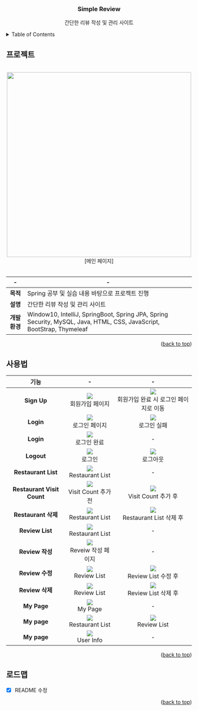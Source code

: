 
<div id="top"></div>

<br />
<br />

<div align="center">
<h3 align="center">Simple Review</h3>

  <p align="center">
    간단한 리뷰 작성 및 관리 사이트
    <br />
  </p>
</div>


<!-- TABLE OF CONTENTS -->
<details>
  <summary>Table of Contents</summary>
  <ol>
    <li>
      <a href="#프로젝트">프로젝트</a>
    </li>
    <li>
      <a href="#사용법">사용법</a>
    </li>
    <li>
      <a href="#로드맵">로드맵</a>
    </li>
  </ol>
</details>


<!-- ABOUT THE PROJECT -->
## 프로젝트
<br>

<div align="center">
  <img src="https://user-images.githubusercontent.com/72875528/152539600-8db2f99a-5269-4dc1-93e4-ce2bd0151e8e.PNG" width="500">  
  <br>
  [메인 페이지]
  
  <br>
  <br>

  |-|-|
  |:---:|---|
  |**목적**|Spring 공부 및 실습 내용 바탕으로 프로젝트 진행|
  |**설명**|간단한 리뷰 작성 및 관리 사이트|
  |**개발환경**|Window10, IntelliJ, SpringBoot, Spring JPA, Spring Security, MySQL, Java, HTML, CSS, JavaScript, BootStrap, Thymeleaf|

</div>

<p align="right">(<a href="#top">back to top</a>)</p>

<!-- USAGE -->
## 사용법

<div align="center">
  
  |기능|-|-|
  |:---:|:---:|:---:|
  |**Sign Up**|<img src="https://user-images.githubusercontent.com/72875528/148559626-d0839ef8-be9d-46c1-97ed-c45fb247d0d8.PNG"><div>회원가입 페이지</div>|<img src="https://user-images.githubusercontent.com/72875528/148559631-c1f5068e-21d0-4b2f-a9f9-510131a22bb5.PNG"><div>회원가입 완료 시 로그인 페이지로 이동</div>|
  |**Login**|<img src="https://user-images.githubusercontent.com/72875528/148559631-c1f5068e-21d0-4b2f-a9f9-510131a22bb5.PNG"><div>로그인 페이지</div>|<img src="https://user-images.githubusercontent.com/72875528/153715210-4a3ec666-fd62-4637-8e75-fee5a6fada4c.PNG"><div>로그인 실패</div>|
  |**Login**|<img src="https://user-images.githubusercontent.com/72875528/152539595-0a59718c-f846-437a-b483-ae30f7dfd652.PNG"><div>로그인 완료</div>|-|
  |**Logout**|<img src="https://user-images.githubusercontent.com/72875528/152539595-0a59718c-f846-437a-b483-ae30f7dfd652.PNG"><div>로그인</div>|<img src="https://user-images.githubusercontent.com/72875528/152539600-8db2f99a-5269-4dc1-93e4-ce2bd0151e8e.PNG"><div>로그아웃</div>|
  |**Restaurant List**|<img src="https://user-images.githubusercontent.com/72875528/148559627-bfff1611-9945-4d8f-9434-04d3ac50bb86.PNG"><div>Restaurant List</div>|-|
  |**Restaurant Visit Count**|<img src="https://user-images.githubusercontent.com/72875528/148559627-bfff1611-9945-4d8f-9434-04d3ac50bb86.PNG"><div>Visit Count 추가 전</div>|<img src="https://user-images.githubusercontent.com/72875528/148559630-f12b603e-af67-4803-9965-9a58f3a06b46.PNG"><div>Visit Count 추가 후</div>|
  |**Restaurant 삭제**|<img src="https://user-images.githubusercontent.com/72875528/148559630-f12b603e-af67-4803-9965-9a58f3a06b46.PNG"><div>Restaurant List</div>|<img src="https://user-images.githubusercontent.com/72875528/148559629-b20e251a-6fbb-4c0c-af9b-a24c36b1c94e.PNG"><div>Restaurant List 삭제 후</div>|
  |**Review List**|<img src="https://user-images.githubusercontent.com/72875528/148559641-784fcbe5-bb24-48fd-9d98-f62ecedbe9d1.PNG"><div>Restaurant List</div>|-|
  |**Review 작성**|<img src="https://user-images.githubusercontent.com/72875528/148559638-0a2be7a7-a653-4be1-aaa2-6c5e5b4e927d.PNG"><div>Reveiw 작성 페이지</div>|-|
  |**Review 수정**|<img src="https://user-images.githubusercontent.com/72875528/148559641-784fcbe5-bb24-48fd-9d98-f62ecedbe9d1.PNG"><div>Review List</div>|<img src="https://user-images.githubusercontent.com/72875528/148559648-2217537e-2fb9-4e42-b1f3-84206893b9a5.PNG"><div>Review List 수정 후</div>|
  |**Review 삭제**|<img src="https://user-images.githubusercontent.com/72875528/148559648-2217537e-2fb9-4e42-b1f3-84206893b9a5.PNG"><div>Review List</div>|<img src="https://user-images.githubusercontent.com/72875528/148559645-30f9e36e-9db6-4778-9fac-251970ebfb01.PNG"><div>Review List 삭제 후</div>|
  |**My Page**|<img src="https://user-images.githubusercontent.com/72875528/151708282-9fb1104c-bede-4dc8-9b8d-c139035e525c.PNG"><div>My Page</div>|-|
  |**My page**|<img src="https://user-images.githubusercontent.com/72875528/151708284-e44f1c79-9760-4b69-9c13-8d7e44953c0c.PNG"><div>Restaurant List</div>|<img src="https://user-images.githubusercontent.com/72875528/151708286-52233196-d536-44f3-b117-4ed4c4abc12e.PNG"><div>Review List</div>|
  |**My page**|<img src="https://user-images.githubusercontent.com/72875528/151708281-a16574b7-b95c-4d9b-a0aa-200870fddeb3.PNG"><div>User Info</div>|-|
  
  
</div>

<p align="right">(<a href="#top">back to top</a>)</p>

<!-- ROADMAP -->
## 로드맵
- [X] README 수정

<p align="right">(<a href="#top">back to top</a>)</p>
